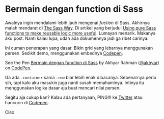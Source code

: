 # Bermain dengan function di Sass

Awalnya ingin mendalami lebih jauh mengenai *fuction* di Sass. Akhirnya malah mendarat di [The Sass Way](http://thesassway.com). Di artikel yang berjudul [Using pure Sass functions to make reusable logic more useful](http://thesassway.com/advanced/pure-sass-functions). Lumayan menarik. Makanya aku post. Nanti kalau lupa, udah ada dokumennya jadi ga ribet carinya.

Ini cuman penerapan yang dasar. Bikin grid yang lebarnya menggunakan persen. Sedikit demo, menggunakan embednya [Codepen](http://codepen.io).

<p data-height="268" data-theme-id="0" data-slug-hash="zGdXzd" data-default-tab="result" data-user="akhyar" class='codepen'>See the Pen <a href='http://codepen.io/akhyar/pen/zGdXzd/'>Bermain dengan function di Sass</a> by Akhyar Rahman (<a href='http://codepen.io/akhyar'>@akhyar</a>) on <a href='http://codepen.io'>CodePen</a>.</p>
<script async src="//assets.codepen.io/assets/embed/ei.js"></script>

Ga ada `.container` sama `.row` biar lebih enak dibacanya. Sebenarnya perlu sih, tapi kalo aku masukin juga nanti susah memahaminya. Intinya itu menggunakan logika dasar aja buat mencari nilai persen.

Segitu aja cukup kan? Kalau ada pertanyaan, PING!!! ke [Twitter][akun-twitter] atau hancurin di [Codepen](http://codepen.io/akhyar/pen/zGdXzd).

Ciao

[akun-twitter]: https://twitter.com/akhyarrh
